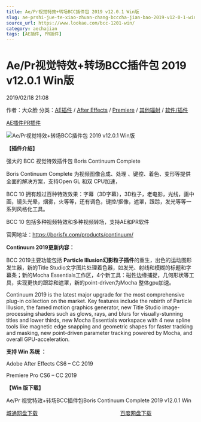 ```yaml
---
title: Ae/Pr视觉特效+转场BCC插件包 2019 v12.0.1 Win版
slug: ae-prshi-jue-te-xiao-zhuan-chang-bcccha-jian-bao-2019-v12-0-1-winban
source_url: https://www.lookae.com/bcc-1201-win/
category: aechajian
tags: [AE插件, PR插件]
---
```

# Ae/Pr视觉特效+转场BCC插件包 2019 v12.0.1 Win版

2019/02/18 21:08

作者：大众脸
分类：[AE插件](https://www.lookae.com/after-effects/aechajian/) / [After Effects](https://www.lookae.com/after-effects/) / [Premiere](https://www.lookae.com/qitarjcj/premierezy/) / [其他辐射](https://www.lookae.com/others/) / [软件/插件](https://www.lookae.com/qitarjcj/)

[AE插件](https://www.lookae.com/tag/ae%e6%8f%92%e4%bb%b6/)[PR插件](https://www.lookae.com/tag/pr%e6%8f%92%e4%bb%b6/)

![Ae/Pr视觉特效+转场BCC插件包 2019 v12.0.1 Win版](https://www.lookae.com/wp-content/uploads/2018/11/BCC-2019.jpg "Ae/Pr视觉特效+转场BCC插件包 2019 v12.0.1 Win版-LookAE.com")

[](https://cloud.video.taobao.com//play/u/705956171/p/1/e/6/t/1/213739335488.mp4?_=1")

**【插件介绍】**

强大的 BCC 视觉特效插件包 Boris Continuum Complete

Boris Continuum Complete 为视频图像合成、处理 、键控、着色、变形等提供全面的解决方案，支持Open GL 和双 CPU加速，

BCC 10 拥有超过百种特效效果：字幕（3D字幕），3D粒子，老电影，光线，画中画，镜头光晕，烟雾，火等等，还有调色，键控/抠像，遮罩，跟踪，发光等等一系列风格化工具。

BCC 10 包括多种视频特效和多种视频转场，支持AE和PR软件

官网地址：https://borisfx.com/products/continuum/

**Continuum 2019更新内容：**

BCC 2019主要功能包括 **Particle Illusion幻影粒子插件**的重生，出色的运动图形发生器，新的Title Studio文字图片处理着色器，如发光、射线和模糊的标题和字幕条；新的Mocha Essentials工作区，4个新工具：磁性边缘捕捉，几何形状等工具，实现更快的跟踪和遮罩，新的point-driven为Mocha 整体gpu加速。

Continuum 2019 is the latest major upgrade for the most comprehensive plug-in collection on the market. Key features include the rebirth of Particle Illusion, the famed motion graphics generator, new Title Studio image-processing shaders such as glows, rays, and blurs for visually-stunning titles and lower thirds, new Mocha Essentials workspace with 4 new spline tools like magnetic edge snapping and geometric shapes for faster tracking and masking, new point-driven parameter tracking powered by Mocha, and overall GPU-acceleration.

**支持 Win 系统 ：**

Adobe After Effects CS6 – CC 2019

Premiere Pro CS6 – CC 2019

**【Win 版下载】**

Ae/Pr 视觉特效+转场BCC插件包Boris Continuum Complete 2019 v12.0.1 Win

[城通网盘下载](https://lookae.ctfile.com/fs/680462-336862698)                                                        [百度网盘下载](https://pan.baidu.com/s/1MdXNJP7PzPLgoxBS-jWHVg)
